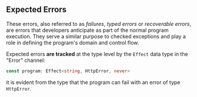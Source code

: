 ## Expected Errors

These errors, also referred to as _failures_, _typed errors_
or _recoverable errors_, are errors that developers anticipate as part of the normal program execution.
They serve a similar purpose to checked exceptions and play a role in defining the program's domain and control flow.

Expected errors **are tracked** at the type level by the `Effect` data type in the "Error" channel:

```ts "HttpError" showLineNumbers=false
const program: Effect<string, HttpError, never>
```

it is evident from the type that the program can fail with an error of type `HttpError`.
